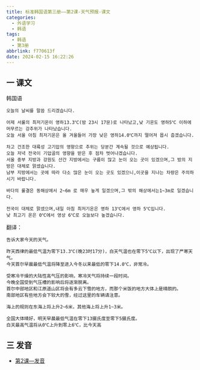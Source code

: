 ```yaml
---
title: 标准韩国语第三册——第2课-天气预报-课文
categories:
  - 外语学习
  - 韩语
tags:
  - 韩语
  - 第3册
abbrlink: f770613f
date: 2024-02-15 16:22:26
---
```

## 一 课文

韩国语

```
오늘의 날씨를 말씀 드리겠습니다.

어제 서룰의 최저기온이 영하13.3℃(밤 23시 17문)로 나타났고,낮 기온도 영하5℃ 이하에 머무르는 강추위가 나타났습니다.
오늘 서울 아침 최저기온은 올 겨울들어 가장 낮은 영하14.0℃까지 떨어져 몹시 춥겠습니다.

차고 건조한 대륙성 고기압의 영향으로 추위는 당분간 계속될 것으로 예상됩니다.
오늘 저녁 전국이 기압골의 영향을 받은 후 점차 벗어나겠습니다.
서울 중부 지방과 강원도 산간 지방에서는 구름이 많고 눈이 오는 곳이 있겠으며,그 밨의 지방은 대체로 맑셌습니다.
남부 지방에서는 곳에 따라 다소 많은 눈이 오는 곳도 있겠으니,이곳을 지나는 차량은 주의하시기 바랍니다.

바다의 룰결은 동해상에서 2~6m 로 매우 높게 일겠으며,그 밖의 해상에서는1~3m로 일겠습니다.

전국이 대체로 맑셌으며,내일 아침 최저기온은 영하 13℃에서 영하 5℃입니다.
낮 최고기 온은 0℃에서 영상 6℃로 오늘보다 높겠습니다.
```

<!--more-->

翻译：

```
告诉大家今天的天气。

昨天西律的最低气温为零下13.3℃(晚23时17分)，白天气温也在零下5℃以下，出现了严寒天气。
今天首尔早晨最低气温将降至进入今冬以来最低的零下14.0℃，非常冷。

受寒冷干燥的大陆性高气压的影响，寒冷天气将持续一段时间。
今晚全国受到气压槽的影响后将逐渐脱离。
首尔中部地区和江原道山区将会有多云下雪的地方，而那个米饭的地方大体上是晴朗的。
南部地区有些地方会下较大的雪，经过这里的车辆请注意。

海上的规则在东海上将上升2~6米，其他海上将上升1~3米。

全国大体晴好，明天早晨最低气温在零下13摄氏度至零下5摄氏度。
白天最高气温将从0℃上升到零上6℃，比今天高
```

## 三 发音

* [第2课—发音][1]



[1]:https://biz.cli.im/Pcview?name=https%3A%2F%2Fbiz.cli.im%2Ftest%2FLR388485%3Fcoding%3DJ1bmxU%26qrurl%3Dhttp%253A%252F%252Fqr31.cn%252FJ1bmxU%26gtype%3D2&time=1
